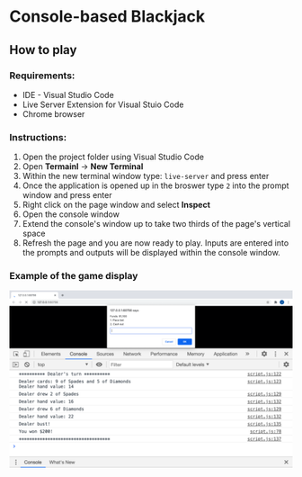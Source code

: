 # Console-based Blackjack

## How to play

### Requirements:

- IDE - Visual Studio Code
- Live Server Extension for Visual Stuio Code
- Chrome browser

### Instructions:

1. Open the project folder using Visual Studio Code
2. Open <b>Termainl</b> -> <b>New Terminal</b>
3. Within the new terminal window type: `live-server` and press enter
4. Once the application is opened up in the broswer type `2` into the prompt window and press enter
5. Right click on the page window and select <b>Inspect</b>
6. Open the console window
7. Extend the console's window up to take two thirds of the page's vertical space
8. Refresh the page and you are now ready to play. Inputs are entered into the prompts and outputs will be displayed within the console window.

### Example of the game display

![Game Setup Complete](images/game-setup-complete.png)
